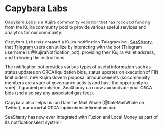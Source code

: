 # Capybara Labs

Capybara Labs is a Kujira community validator that has received funding from the Kujira community pool to provide various useful services and analytics for our community.

Capybara Labs has created a Kujira notification Telegram bot, [SeaShanty](https://t.co/bFRrBcqoOs), that [Telegram](../community/kujira-socials/telegram.md) users can utilize by interacting with the bot (Telegram username is @KujiraNotification\_bot), providing their Kujira wallet address, and following the instructions.

The notification bot provides various types of useful information such as status updates on ORCA liquidation bids, status updates on execution of FIN limit orders, new Kujira Govern proposal announcements (so community members are aware of governance activity and have the opportunity to vote). If granted permission, SeaShanty can now autoactivate your ORCA bids (and also pay any associated gas fees).&#x20;

Capybara also helps us run Dale the Mail Whale (@DaleMailWhale on Twitter), our colorful ORCA liquidations information bot.

SeaShanty has now even integrated with Fuzion and Local Money as part of its notification/alert system!&#x20;
